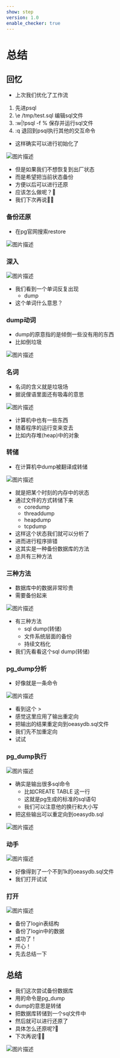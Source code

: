 ```yaml
---
show: step
version: 1.0
enable_checker: true
---
```


# 总结

## 回忆

- 上次我们优化了工作流
1. 先进psql
2. \e /tmp/test.sql 编辑sql文件
3. :w|!psql -f % 保存并运行sql文件
4. :q 退回到psql执行其他的交互命令

- 这样确实可以进行初始化了 

![图片描述](https://doc.shiyanlou.com/courses/uid1190679-20220721-1658393108067)

- 但是如果我们不想恢复到出厂状态
- 而是希望把当前状态备份
- 方便以后可以进行还原
- 应该怎么做呢？🤔
- 我们下次再说👋🏻

### 备份还原

- 在pg官网搜索restore

![图片描述](https://doc.shiyanlou.com/courses/uid1190679-20220721-1658403787417)

### 深入

![图片描述](https://doc.shiyanlou.com/courses/uid1190679-20220721-1658404101395)

-  我们看到一个单词反复出现
	-  dump
-  这个单词什么意思？

### dump动词
- dump的原意指的是倾倒一些没有用的东西
- 比如倒垃圾

![图片描述](https://doc.shiyanlou.com/courses/uid1190679-20220721-1658404251408)

### 名词

- 名词的含义就是垃圾场
- 据说俚语里面还有吸毒的意思

![图片描述](https://doc.shiyanlou.com/courses/uid1190679-20220721-1658404513114)

- 计算机中也有一些东西
- 随着程序的运行变来变去
- 比如内存堆(heap)中的对象

### 转储

- 在计算机中dump被翻译成转储

![图片描述](https://doc.shiyanlou.com/courses/uid1190679-20220721-1658404643255)

- 就是把某个时刻的内存中的状态
- 通过文件的方式转储下来
	- coredump
	- threaddump
	- heapdump
	- tcpdump
- 这样这个状态我们就可以分析了 
- 进而进行程序排错
- 这其实是一种备份数据库的方法
- 总共有三种方法

### 三种方法

- 数据库中的数据非常珍贵
- 需要备份起来

![图片描述](https://doc.shiyanlou.com/courses/uid1190679-20220721-1658404877192)


- 有三种方法
	- sql dump(转储)
	- 文件系统层面的备份
	- 持续文档化
- 我们先看看这个sql dump(转储)

### pg_dump分析

- 好像就是一条命令

![图片描述](https://doc.shiyanlou.com/courses/uid1190679-20220721-1658405079433)

- 看到这个 >
- 感觉这里应用了输出重定向
- 把输出的结果重定向到oeasydb.sql文件
- 我们先不加重定向 
- 试试

### pg_dump执行

![图片描述](https://doc.shiyanlou.com/courses/uid1190679-20220722-1658460302663)

- 确实是输出很多sql命令
	- 比如CREATE TABLE 这一行
	- 这就是pg生成的标准的sql语句
	- 我们可以注意他的换行和大小写
- 把这些输出可以重定向到oeasydb.sql

![图片描述](https://doc.shiyanlou.com/courses/uid1190679-20220722-1658460529808)

### 动手 

![图片描述](https://doc.shiyanlou.com/courses/uid1190679-20220721-1658405323403)

- 好像得到了一个不到1k的oeasydb.sql文件
- 我们打开试试

### 打开 

![图片描述](https://doc.shiyanlou.com/courses/uid1190679-20220721-1658405496217)

- 备份了login表结构
- 备份了login中的数据
- 成功了！
- 开心！
- 先去总结一下

## 总结

- 我们这次尝试备份数据库
- 用的命令是pg_dump
- dump的意思是转储
- 把数据库转储到一个sql文件中
- 然后就可以进行还原了
- 具体怎么还原呢?🤔
- 下次再说!👋🏻

![图片描述](https://doc.shiyanlou.com/courses/uid1190679-20220721-1658408469748)